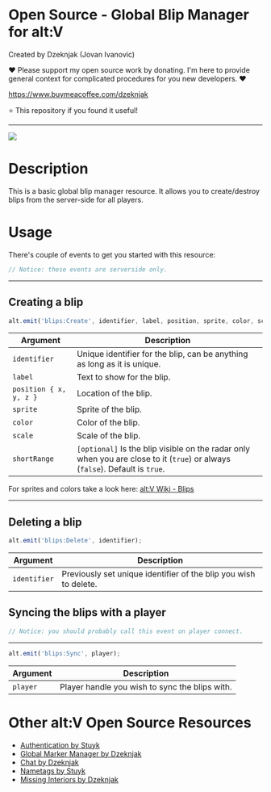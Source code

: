 # Open Source - Global Blip Manager for alt:V

Created by Dzeknjak (Jovan Ivanovic)

❤️ Please support my open source work by donating. I'm here to provide general context for complicated procedures for you new developers. ❤️

https://www.buymeacoffee.com/dzeknjak

⭐ This repository if you found it useful!

---

![](https://i.imgur.com/gFcZ3AC.png)

# Description

This is a basic global blip manager resource. It allows you to create/destroy blips from the server-side for all players.

# Usage

There's couple of events to get you started with this resource:

```javascript
// Notice: these events are serverside only.
```

---

## Creating a blip

```javascript
alt.emit('blips:Create', identifier, label, position, sprite, color, scale, shortRange);
```

| Argument               | Description                                                                                                                  |
| ---------------------- | ---------------------------------------------------------------------------------------------------------------------------- |
| `identifier`           | Unique identifier for the blip, can be anything as long as it is unique.                                                     |
| `label`                | Text to show for the blip.                                                                                                   |
| `position { x, y, z }` | Location of the blip.                                                                                                        |
| `sprite`               | Sprite of the blip.                                                                                                          |
| `color`                | Color of the blip.                                                                                                           |
| `scale`                | Scale of the blip.                                                                                                           |
| `shortRange`           | `[optional]` Is the blip visible on the radar only when you are close to it (`true`) or always (`false`). Default is `true`. |

For sprites and colors take a look here: [alt:V Wiki - Blips](https://wiki.altv.mp/HUD:Blips)

---

## Deleting a blip

```javascript
alt.emit('blips:Delete', identifier);
```

| Argument     | Description                                                      |
| ------------ | ---------------------------------------------------------------- |
| `identifier` | Previously set unique identifier of the blip you wish to delete. |

## Syncing the blips with a player

```javascript
// Notice: you should probably call this event on player connect.
```

---

```javascript
alt.emit('blips:Sync', player);
```

| Argument | Description                                    |
| -------- | ---------------------------------------------- |
| `player` | Player handle you wish to sync the blips with. |

# Other alt:V Open Source Resources

-   [Authentication by Stuyk](https://github.com/Stuyk/altv-os-auth)
-   [Global Marker Manager by Dzeknjak](https://github.com/jovanivanovic/altv-os-global-marker-manager)
-   [Chat by Dzeknjak](https://github.com/jovanivanovic/altv-os-chat)
-   [Nametags by Stuyk](https://github.com/Stuyk/altv-os-nametags)
-   [Missing Interiors by Dzeknjak](https://github.com/jovanivanovic/altv-os-missing-interiors)
